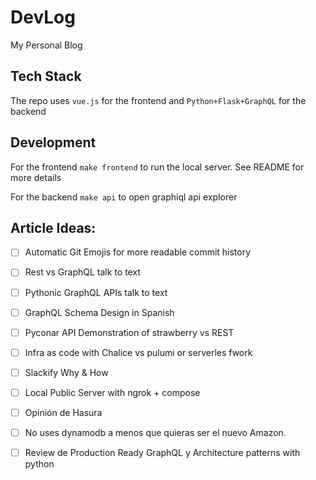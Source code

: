 # DevLog
My Personal Blog

## Tech Stack
The repo uses `vue.js` for the frontend
and `Python+Flask+GraphQL` for the backend

## Development
For the frontend `make frontend` to run the local server. See README for more details

For the backend `make api` to open graphiql api explorer


## Article Ideas:
- [ ] Automatic Git Emojis for more readable commit history
- [ ] Rest vs GraphQL talk to text
- [ ] Pythonic GraphQL APIs talk to text
- [ ] GraphQL Schema Design in Spanish
- [ ] Pyconar API Demonstration of strawberry vs REST
- [ ] Infra as code with Chalice vs pulumi or serverles fwork
- [ ] Slackify Why & How
- [ ] Local Public Server with ngrok + compose
- [ ] Opinión de Hasura
- [ ] No uses dynamodb a menos que quieras ser el nuevo Amazon.
- [ ] Review de Production Ready GraphQL y Architecture patterns with python



